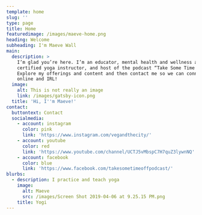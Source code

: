 ```yaml
---
template: home
slug: ''
type: page
title: Home
featuredimage: /images/maeve-home.png
heading: Welcome
subheading: I'm Maeve Wall
main:
  description: >
    I’m glad you’re here. I’m an educator, mental health and wellness advocate,
    certified yoga instructor, and host of the podcast “Take Some Time Off!.”
    Explore my offerings and content and then contact me so we can connect
    online and IRL!
  image:
    alt: This is not really an image
    link: /images/gatsby-icon.png
  title: 'Hi, I''m Maeve!'
contact:
  buttontext: Contact
  socialmedia:
    - account: instagram
      color: pink
      link: 'https://www.instagram.com/vegandthecity/'
    - account: youtube
      color: red
      link: 'https://www.youtube.com/channel/UCTJ5vMbspC7H7quZ3lywnNQ'
    - account: facebook
      color: blue
      link: 'https://www.facebook.com/takesometimeoffpodcast/'
blurbs:
  - description: I practice and teach yoga
    image:
      alt: Maeve
      src: /images/Screen Shot 2019-04-06 at 9.25.15 PM.png
    title: Yogi
---
```


